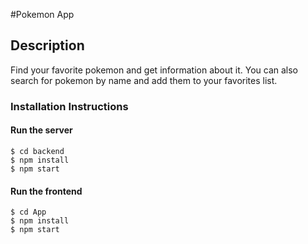 #Pokemon App

## Description

Find your favorite pokemon and get information about it.
You can also search for pokemon by name and add them to your favorites list.

### Installation Instructions

#### Run the server

```
$ cd backend
$ npm install
$ npm start
```

#### Run the frontend

```
$ cd App
$ npm install
$ npm start


```
